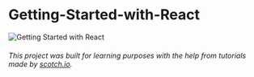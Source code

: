 # Getting-Started-with-React  

![Getting Started with React](https://scotch-res.cloudinary.com/image/upload/dpr_1,w_800,q_auto:good,f_auto/media/1/QYfj3qQSSLywYDvBVrQu_getting-started-with-react.png.jpg)

###### This project was built for learning purposes with the help from tutorials made by [scotch.io](https://scotch.io/courses/getting-started-with-react/).
